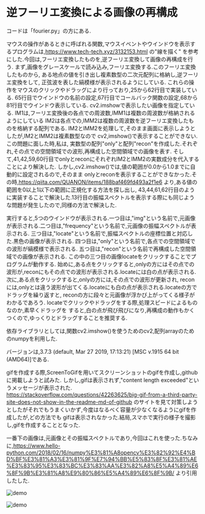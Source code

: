 # 逆フーリエ変換による画像の再構成

コードは「fourier.py」の方にある.

マウスの操作があるときに呼ばれる関数,マウスイベントやウインドウを表示するプログラムは,https://www.tech-tech.xyz/3132153.html の"線を描く"
を参考にした.今回は,フーリエ変換したものを,逆フーリエ変換して画像の再構成を行う.
まず,画像をグレースケールで読み込み,フーリエ変換する.このフーリエ変換したものから,
ある地点の値を引き出し複素数型の二次元配列に格納し,逆フーリエ変換をして,
正弦波を表した縞模様が表示されるようにしている.
これらの操作をマウスのクリックやドラッグにより行っており,25から62行目で実装している.
65行目でウインドウの名前の設定,67行目でコールバック関数の設定,68から81行目でウインドウ表示している.
cv2.imshowで表示したい画像を指定している.
IM1は,フーリエ変換後の各点での周波数,IMM1は複数の周波数が格納されるようにしている
IM2は各点での,IMM2は複数の周波数を逆フーリエ変換したものを格納する配列である.
IM2とIMM2を処理して,そのまま画面に表示しようとしたが,IM2とIMM2は複素数型なので
cv2,imshow()で表示することができない.この問題に面した時,私は,
実数型の配列"only"と配列"recon"を作成した.それぞれ,その点での空間領域での波形,再構成した空間領域での画像を表す.
そして,41,42,59,60行目でonlyとreconにそれぞれIM2とIMM2の実数成分を代入することにより解決した.
しかし,cv2.imshow()では,値の範囲が0.0から1.0までに自動的に設定されるので,そのまま
onlyとreconを表示することができなかった.その時,https://qiita.com/QUANON/items/188baf469fd493a2f1e6
より,ある値の範囲を0以上1以下の範囲に正規化する方法を探し出し,
43,44,61,62行目のように実装することで解決した.13行目の振幅スペクトルを表示する際にも同じような問題が発生したので,同様の方法で解決した.

実行すると,5つのウインドウが表示される.一つ目は,"img"という名前で,元画像が表示される.二つ目は,"frequency"という名前で,元画像の振幅スペクトルが表示される.
三つ目は,"locate"という名前で,振幅スペクトルの座標位置と対応した.黒色の画像が表示される.
四つ目は,"only"という名前で,各点での空間領域での波形が縞模様で表示される.
五つ目は,"recon"という名前で再構成した空間領域での画像が表示される.
この中の三つ目の画像locateをクリックすることでプログラムが動作する.
始めに,ある点をクリックすると,onlyの方にはその点での波形が,reconにもその点での波形が表示される.locateには白の点が表示される.
次に,ある点をクリックすると,onlyの方には,その点での波形が更新され,
reconには,onlyとは違う波形が出てくる.locateにも白の点が表示される.locateの方でドラッグを繰り返すと,
reconの方に段々と元画像が浮かび上がってくる様子がわかるであろう.
locateでクリックやドラッグをする際,処理スピードによるものなのか,素早くドラッグを
すると,白の点が飛び飛びになり,再構成の動作もかくつくので,ゆっくりとドラッグすることを推奨する.

依存ライブラリとしては,関数cv2.imshow()を使うためのcv2,配列arrayのためのnumpyを利用した.

バージョンは,3.7.3 (default, Mar 27 2019, 17:13:21) [MSC v.1915 64 bit (AMD64)]である.

gifを作成する際,ScreenToGifを用いてスクリーンショットのgifを作成し,githubに掲載しようと試みた.
しかし,gifは表示されず,"content length exceeded"というメッセージが表示された.
https://stackoverflow.com/questions/42263625/big-gif-from-a-third-party-site-does-not-show-in-the-readme-md-of-github
のサイトを見て対策しようとしたがそれでもうまくいかず,今度はなるべく容量が少なくなるようにgifを作成したが,どの方法でも
gifは表示されなかった.結局,スマホで実行の様子を撮影し,gifを作成することとなった.

一番下の画像は,元画像とその振幅スペクトルであり,今回はこれを使った.ちなみに,https://www.hello-python.com/2018/02/16/numpy%E3%81%A8opencv%E3%82%92%E4%BD%BF%E3%81%A3%E3%81%9F%E7%94%BB%E5%83%8F%E3%81%AE%E3%83%95%E3%83%BC%E3%83%AA%E3%82%A8%E5%A4%89%E6%8F%9B%E3%81%A8%E9%80%86%E5%A4%89%E6%8F%9B/
より引用したした.

![demo](https://raw.github.com/wiki/oki-tomohiro/naga-tomohiro/images/fourier2.gif)

![demo](https://raw.github.com/wiki/oki-tomohiro/naga-tomohiro/images/fuji.png)

